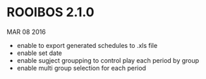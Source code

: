 # ROOIBOS 2.1.0
MAR 08 2016
+ enable to export generated schedules to .xls file
+ enable set date
+ enable sugject groupping to control play each period by group
+ enable multi group selection for each period
